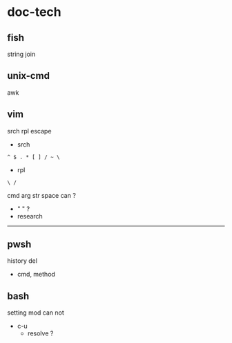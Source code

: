 
# doc-tech


## fish

string join


## unix-cmd

awk


## vim

srch rpl escape

- srch
```
^ $ . * [ ] / ~ \
```

- rpl
```
\ /
```


cmd arg str space can ?
- " " ?
- research



---

## pwsh

history del
- cmd, method 


## bash

setting mod can not
- c-u
  - resolve ?



